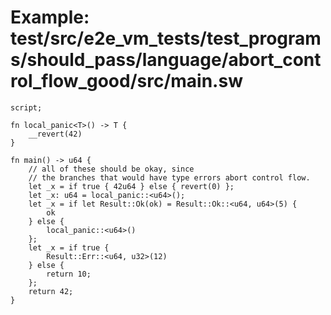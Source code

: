 # Example: test/src/e2e_vm_tests/test_programs/should_pass/language/abort_control_flow_good/src/main.sw

```sway
script;

fn local_panic<T>() -> T {
    __revert(42)
}

fn main() -> u64 {
    // all of these should be okay, since
    // the branches that would have type errors abort control flow.
    let _x = if true { 42u64 } else { revert(0) };
    let _x: u64 = local_panic::<u64>();
    let _x = if let Result::Ok(ok) = Result::Ok::<u64, u64>(5) {
        ok
    } else {
        local_panic::<u64>()
    };
    let _x = if true {
        Result::Err::<u64, u32>(12)
    } else {
        return 10;
    };
    return 42;
}

```
